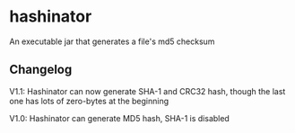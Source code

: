 # hashinator
An executable jar that generates a file's md5 checksum

## Changelog
V1.1: Hashinator can now generate SHA-1 and CRC32 hash, though the last one has lots of zero-bytes at the beginning

V1.0: Hashinator can generate MD5 hash, SHA-1 is disabled
